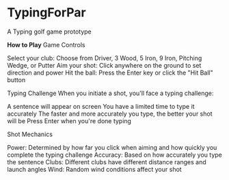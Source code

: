# TypingForPar
A Typing golf game prototype 

**How to Play**
Game Controls

Select your club: Choose from Driver, 3 Wood, 5 Iron, 9 Iron, Pitching Wedge, or Putter
Aim your shot: Click anywhere on the ground to set direction and power
Hit the ball: Press the Enter key or click the "Hit Ball" button

Typing Challenge
When you initiate a shot, you'll face a typing challenge:

A sentence will appear on screen
You have a limited time to type it accurately
The faster and more accurately you type, the better your shot will be
Press Enter when you're done typing

Shot Mechanics

Power: Determined by how far you click when aiming and how quickly you complete the typing challenge
Accuracy: Based on how accurately you type the sentence
Clubs: Different clubs have different distance ranges and launch angles
Wind: Random wind conditions affect your shot
